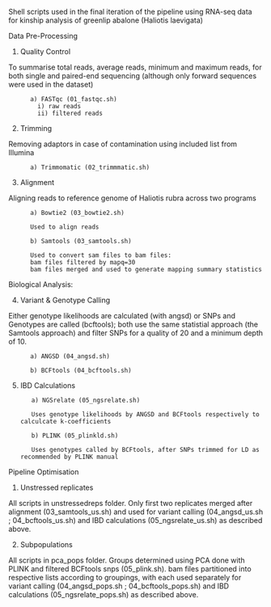 Shell scripts used in the final iteration of the pipeline using RNA-seq data for kinship analysis of greenlip abalone (Haliotis laevigata)


Data Pre-Processing

1) Quality Control

To summarise total reads, average reads, minimum and maximum reads, for both single and paired-end sequencing (although only forward sequences were used in the dataset)

          a) FASTqc (01_fastqc.sh)
            i) raw reads
            ii) filtered reads


2) Trimming

Removing adaptors in case of contamination using included list from Illumina

          a) Trimmomatic (02_trimmmatic.sh)

3) Alignment

Aligning reads to reference genome of Haliotis rubra across two programs

          a) Bowtie2 (03_bowtie2.sh)

          Used to align reads

          b) Samtools (03_samtools.sh)

          Used to convert sam files to bam files:
          bam files filtered by mapq=30
          bam files merged and used to generate mapping summary statistics

Biological Analysis:

4) Variant & Genotype Calling

Either genotype likelihoods are calculated (with angsd) or SNPs and Genotypes are called (bcftools); both use the same statistial approach (the Samtools approach) and filter SNPs for a quality of 20 and a minimum depth of 10.

          a) ANGSD (04_angsd.sh)

          b) BCFtools (04_bcftools.sh)

5) IBD Calculations

          a) NGSrelate (05_ngsrelate.sh)

          Uses genotype likelihoods by ANGSD and BCFtools respectively to calculcate k-coefficients

          b) PLINK (05_plinkld.sh)

          Uses genotypes called by BCFtools, after SNPs trimmed for LD as recommended by PLINK manual

Pipeline Optimisation

1) Unstressed replicates

All scripts in unstressedreps folder. Only first two replicates merged after alignment (03_samtools_us.sh) and used for variant calling (04_angsd_us.sh ; 04_bcftools_us.sh) and IBD calculations (05_ngsrelate_us.sh) as described above.

2) Subpopulations

All scripts in pca_pops folder. Groups determined using PCA done with PLINK and filtered BCFtools snps (05_plink.sh). bam files partitioned into respective lists according to groupings, with each used separately for variant calling (04_angsd_pops.sh ; 04_bcftools_pops.sh) and IBD calculations (05_ngsrelate_pops.sh) as described above.
